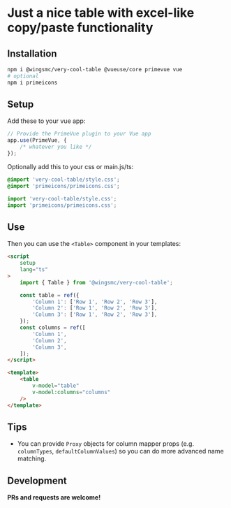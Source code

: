 # Just a nice table with excel-like copy/paste functionality

## Installation

```sh
npm i @wingsmc/very-cool-table @vueuse/core primevue vue
# optional
npm i primeicons
```

## Setup

Add these to your vue app:

```ts
// Provide the PrimeVue plugin to your Vue app
app.use(PrimeVue, {
	/* whatever you like */
});
```

Optionally add this to your css or main.js/ts:

```css
@import 'very-cool-table/style.css';
@import 'primeicons/primeicons.css';
```

```js
import 'very-cool-table/style.css';
import 'primeicons/primeicons.css';
```

## Use

Then you can use the `<Table>` component in your templates:

```html
<script
	setup
	lang="ts"
>
	import { Table } from '@wingsmc/very-cool-table';

	const table = ref({
		'Column 1': ['Row 1', 'Row 2', 'Row 3'],
		'Column 2': ['Row 1', 'Row 2', 'Row 3'],
		'Column 3': ['Row 1', 'Row 2', 'Row 3'],
	});
	const columns = ref([
		'Column 1',
		'Column 2',
		'Column 3',
	]);
</script>

<template>
	<table
		v-model="table"
		v-model:columns="columns"
	/>
</template>
```

## Tips

- You can provide `Proxy` objects for column mapper props (e.g. `columnTypes`, `defaultColumnValues`) so you can do more advanced name matching.

## Development

**PRs and requests are welcome!**
